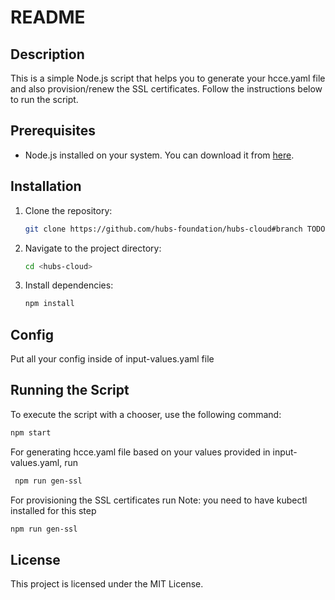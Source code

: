 # README

## Description

This is a simple Node.js script that helps you to generate your hcce.yaml file and also provision/renew the SSL certificates. Follow the instructions below to run the script.

## Prerequisites

- Node.js installed on your system. You can download it from [here](https://nodejs.org/).

## Installation

1. Clone the repository:
   ```sh
   git clone https://github.com/hubs-foundation/hubs-cloud#branch TODO
   ```
2. Navigate to the project directory:
   ```sh
   cd <hubs-cloud>
   ```
3. Install dependencies:
   ```sh
   npm install
   ```

## Config
Put all your config inside of input-values.yaml file

## Running the Script

To execute the script with a chooser, use the following command:
```sh
npm start
```

For generating hcce.yaml file based on your values provided in input-values.yaml, run
```sh
 npm run gen-ssl
 ```

For provisioning the SSL certificates run
Note: you need to have kubectl installed for this step
```sh
npm run gen-ssl
```





## License

This project is licensed under the MIT License.
